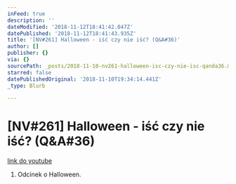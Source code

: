 ```yaml
---
inFeed: true
description: ''
dateModified: '2018-11-12T18:41:42.047Z'
datePublished: '2018-11-12T18:41:43.935Z'
title: '[NV#261] Halloween - iść czy nie iść? (Q&A#36)'
author: []
publisher: {}
via: {}
sourcePath: _posts/2018-11-10-nv261-halloween-isc-czy-nie-isc-qanda36.md
starred: false
datePublishedOriginal: '2018-11-10T19:34:14.441Z'
_type: Blurb

---
```

# \[NV\#261\] Halloween - iść czy nie iść? (Q&A\#36)
[link do youtube][0]

1. Odcinek o Halloween.

[0]: https://www.youtube.com/watch?v=zg8ZUuS7weI